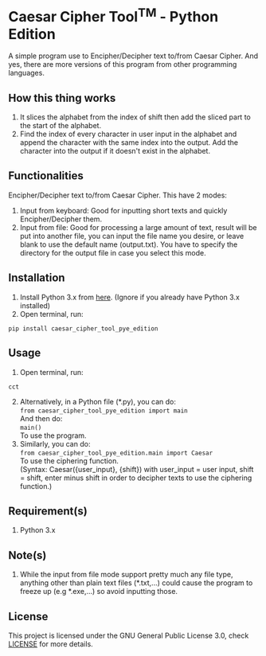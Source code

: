 # Caesar Cipher Tool<sup>TM</sup> - Python Edition
A simple program use to Encipher/Decipher text to/from Caesar Cipher.
And yes, there are more versions of this program from other programming languages.

## How this thing works
1. It slices the alphabet from the index of shift then add the sliced part to the start of the alphabet.
2. Find the index of every character in user input in the alphabet and append the character with the same index into the output. Add the character into the output if it doesn't exist in the alphabet.

## Functionalities
Encipher/Decipher text to/from Caesar Cipher. This have 2 modes:
1. Input from keyboard: Good for inputting short texts and quickly Encipher/Decipher them.
2. Input from file: Good for processing a large amount of text, result will be put into another file, you can input the file name you desire, or leave blank to use the default name (output.txt). You have to specify the directory for the output file in case you select this mode.

## Installation
1. Install Python 3.x from <a href="https://www.python.org/downloads/" target="_blank">here</a>. (Ignore if you already have Python 3.x installed)
2. Open terminal, run:
```
pip install caesar_cipher_tool_pye_edition
```

## Usage
1. Open terminal, run:
```
cct
```
2. Alternatively, in a Python file (*.py), you can do: <br/>```from caesar_cipher_tool_pye_edition import main``` <br/>And then do: <br/>```main()``` <br/>To use the program.
3. Similarly, you can do: <br/>```from caesar_cipher_tool_pye_edition.main import Caesar``` <br/>To use the ciphering function. <br/>(Syntax: Caesar({user_input}, {shift}) with user_input = user input, shift = shift, enter minus shift in order to decipher texts to use the ciphering function.)

## Requirement(s)
1.  Python 3.x

## Note(s)
1. While the input from file mode support pretty much any file type, anything other than plain text files (*.txt,...) could cause the program to freeze up (e.g *.exe,...) so avoid inputting those.

## License
This project is licensed under the GNU General Public License 3.0, check [LICENSE](LICENSE) for more details.
